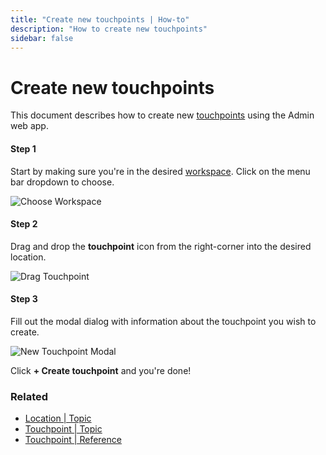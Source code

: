 ```yaml
---
title: "Create new touchpoints | How-to"
description: "How to create new touchpoints"
sidebar: false
---
```


# Create new touchpoints

This document describes how to create new [touchpoints](/topic/touchpoints) using the Admin web app.

#### Step 1

Start by making sure you're in the desired [workspace](/references/workspaces). Click on the menu bar dropdown to choose.

![Choose Workspace](/images/navigation/choose-workspace-dropdown.png)

#### Step 2

Drag and drop the **touchpoint** icon from the right-corner into the desired location.

![Drag Touchpoint](/images/tree/office-drag-drop-touchpoint.png)

#### Step 3

Fill out the modal dialog with information about the touchpoint you wish to create.

![New Touchpoint Modal](/images/modals/office-create-touchpoint.png)

Click **+ Create touchpoint** and you're done!

### Related

* [Location | Topic](/topic/locations)
* [Touchpoint | Topic](/topic/touchpoints)
* [Touchpoint | Reference](/reference/touchpoints)


